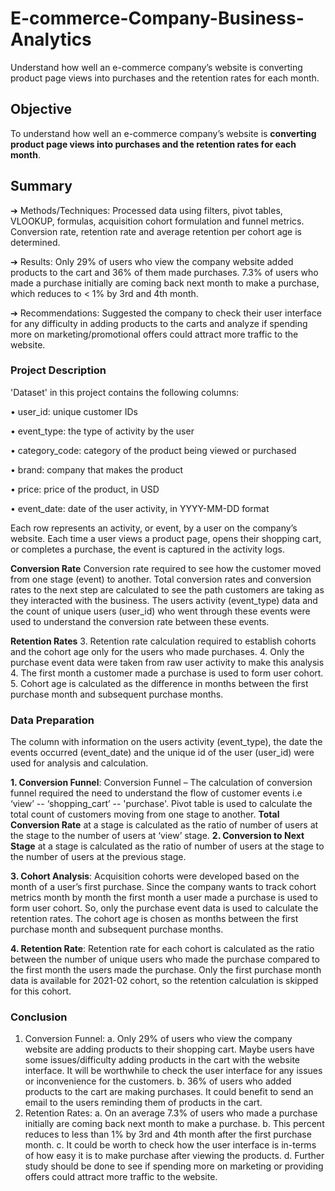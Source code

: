 # E-commerce-Company-Business-Analytics
Understand how well an e-commerce company’s website is converting product page views into purchases and the retention rates for each month.

## Objective
To understand how well an e-commerce company’s website is **converting product page views into purchases and the retention rates for each month**.

## Summary
➔	Methods/Techniques: Processed data using filters, pivot tables, VLOOKUP, formulas, acquisition cohort formulation and funnel metrics. Conversion rate, retention rate and average retention per cohort age is determined.

➔	Results: Only 29% of users who view the company website added products to the cart and 36% of them made purchases. 7.3% of users who made a purchase initially are coming back next month to make a purchase, which reduces to < 1% by 3rd and 4th month. 

➔	Recommendations: Suggested the company to check their user interface for any difficulty in adding products to the carts and analyze if spending more on marketing/promotional offers could attract more traffic to the website.


### Project Description
'Dataset' in this project contains the following columns:

•	user_id: unique customer IDs

•	event_type: the type of activity by the user

•	category_code: category of the product being viewed or purchased

•	brand: company that makes the product

•	price: price of the product, in USD

•	event_date: date of the user activity, in YYYY-MM-DD format

Each row represents an activity, or event, by a user on the company’s website. Each time a user views a product page, opens their shopping cart, or completes a purchase, the event is captured in the activity logs.

**Conversion Rate**
Conversion rate required to see how the customer moved from one stage (event) to another. Total conversion rates and conversion rates to the next step are calculated to see the path customers are taking as they interacted with the business. The users activity (event_type) data and the count of unique users (user_id) who went through these events were used to understand the conversion rate between these events.

**Retention Rates**
3. Retention rate calculation required to establish cohorts and the cohort age only for the users who made purchases.
4. Only the purchase event data were taken from raw user activity to make this analysis
4. The first month a customer made a purchase is used to form user cohort. 
5. Cohort age is calculated as the difference in months between the first purchase month and subsequent purchase months.


### Data Preparation
The column with information on the users activity (event_type), the date the events occurred (event_date) and the unique id of the user (user_id) were used for analysis and calculation.

**1. Conversion Funnel**: Conversion Funnel – The calculation of conversion funnel required the need to understand the flow of customer events i.e ‘view’ -- ‘shopping_cart’ -- 'purchase'. Pivot table is used to calculate the total count of customers moving from one stage to another. **Total Conversion Rate** at a stage is calculated as the ratio of number of users at the stage to the number of users at ‘view’ stage.
**2. Conversion to Next Stage** at a stage is calculated as the ratio of number of users at the stage to the number of users at the previous stage.

**3. Cohort Analysis**: Acquisition cohorts were developed based on the month of a user’s first purchase. Since the company wants to track cohort metrics month by month the first month a user made a purchase is used to form user cohort. So, only the purchase event data is used to calculate the retention rates. The cohort age is chosen as months between the first purchase month and subsequent purchase months.

**4. Retention Rate**: Retention rate for each cohort is calculated as the ratio between the number of unique users who made the purchase compared to the first month the users made the purchase. Only the first purchase month data is available for 2021-02 cohort, so the retention calculation is skipped for this cohort.

### Conclusion

1.	Conversion Funnel:
a.	Only 29% of users who view the company website are adding products to their shopping cart. Maybe users have some issues/difficulty adding products in the cart with the website interface. It will be worthwhile to check the user interface for any issues or inconvenience for the customers. 
b.	36% of users who added products to the cart are making purchases. It could benefit to send an email to the users reminding them of products in the cart.
2.	Retention Rates:
a.	On an average 7.3% of users who made a purchase initially are coming back next month to make a purchase. 
b.	This percent reduces to less than 1% by 3rd and 4th month after the first purchase month. 
c.	It could be worth to check how the user interface is in-terms of how easy it is to make purchase after viewing the products. 
d.	Further study should be done to see if spending more on marketing or providing offers could attract more traffic to the website.

